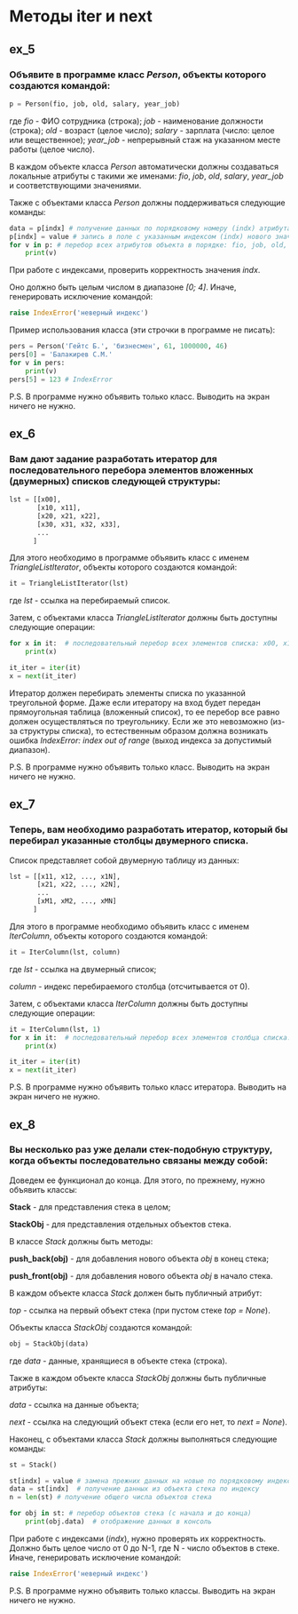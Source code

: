 # Методы __iter__ и __next__

## ex_5

### Объявите в программе класс _Person_, объекты которого создаются командой:

```python
p = Person(fio, job, old, salary, year_job)
```

где _fio_ - ФИО сотрудника (строка); 
_job_ - наименование должности (строка); 
_old_ - возраст (целое число); 
_salary_ - зарплата (число: целое или вещественное); 
_year_job_ - непрерывный стаж на указанном месте работы (целое число).

В каждом объекте класса _Person_ автоматически должны создаваться локальные атрибуты с такими же именами: 
_fio_, _job_, _old_, _salary_, _year_job_ и соответствующими значениями.

Также с объектами класса _Person_ должны поддерживаться следующие команды:

```python
data = p[indx] # получение данных по порядковому номеру (indx) атрибута (порядок: fio, job, old, salary, year_job и начинается с нуля)
p[indx] = value # запись в поле с указанным индексом (indx) нового значения value
for v in p: # перебор всех атрибутов объекта в порядке: fio, job, old, salary, year_job
    print(v)
```

При работе с индексами, проверить корректность значения _indx_. 

Оно должно быть целым числом в диапазоне _[0; 4]_. 
Иначе, генерировать исключение командой:

```python
raise IndexError('неверный индекс')
```

Пример использования класса (эти строчки в программе не писать):

```python
pers = Person('Гейтс Б.', 'бизнесмен', 61, 1000000, 46)
pers[0] = 'Балакирев С.М.'
for v in pers:
    print(v)
pers[5] = 123 # IndexError
```

P.S. В программе нужно объявить только класс. Выводить на экран ничего не нужно.

## ex_6
### Вам дают задание разработать итератор для последовательного перебора элементов вложенных (двумерных) списков следующей структуры:

```python
lst = [[x00],
       [x10, x11],
       [x20, x21, x22],
       [x30, x31, x32, x33],
       ...
      ]
```

Для этого необходимо в программе объявить класс с именем _TriangleListIterator_, объекты которого создаются командой:

```python
it = TriangleListIterator(lst)
```

где _lst_ - ссылка на перебираемый список.

Затем, с объектами класса _TriangleListIterator_ должны быть доступны следующие операции:

```python
for x in it:  # последовательный перебор всех элементов списка: x00, x10, x11, x20, ...
    print(x)

it_iter = iter(it)
x = next(it_iter)
```

Итератор должен перебирать элементы списка по указанной треугольной форме.
Даже если итератору на вход будет передан прямоугольная таблица (вложенный список),
то ее перебор все равно должен осуществляться по треугольнику.
Если же это невозможно (из-за структуры списка), то естественным образом должна
возникать ошибка _IndexError: index out of range_ (выход индекса за допустимый диапазон).

P.S. В программе нужно объявить только класс. Выводить на экран ничего не нужно.

## ex_7
### Теперь, вам необходимо разработать итератор, который бы перебирал указанные столбцы двумерного списка.

Список представляет собой двумерную таблицу из данных:

```python
lst = [[x11, x12, ..., x1N],
       [x21, x22, ..., x2N],
       ...
       [xM1, xM2, ..., xMN]
      ]
````

Для этого в программе необходимо объявить класс с именем _IterColumn_, объекты которого создаются командой:

```python
it = IterColumn(lst, column)
```

где _lst_ - ссылка на двумерный список; 

_column_ - индекс перебираемого столбца (отсчитывается от 0).

Затем, с объектами класса _IterColumn_ должны быть доступны следующие операции:

```python
it = IterColumn(lst, 1)
for x in it:  # последовательный перебор всех элементов столбца списка: x12, x22, ..., xM2
    print(x)

it_iter = iter(it)
x = next(it_iter)
```

P.S. В программе нужно объявить только класс итератора. Выводить на экран ничего не нужно.

## ex_8
### Вы несколько раз уже делали стек-подобную структуру, когда объекты последовательно связаны между собой:

Доведем ее функционал до конца. Для этого, по прежнему, нужно объявить классы:

**Stack** - для представления стека в целом;

**StackObj** - для представления отдельных объектов стека.

В классе _Stack_ должны быть методы:

**push_back(obj)** - для добавления нового объекта _obj_ в конец стека;

**push_front(obj)** - для добавления нового объекта _obj_ в начало стека.

В каждом объекте класса _Stack_ должен быть публичный атрибут:

_top_ - ссылка на первый объект стека (при пустом стеке _top = None_).

Объекты класса _StackObj_ создаются командой:

```python
obj = StackObj(data)
```

где _data_ - данные, хранящиеся в объекте стека (строка).

Также в каждом объекте класса _StackObj_ должны быть публичные атрибуты:

_data_ - ссылка на данные объекта;

_next_ - ссылка на следующий объект стека (если его нет, то _next = None_).

Наконец, с объектами класса _Stack_ должны выполняться следующие команды:

```python
st = Stack()

st[indx] = value # замена прежних данных на новые по порядковому индексу (indx); отсчет начинается с нуля
data = st[indx]  # получение данных из объекта стека по индексу
n = len(st) # получение общего числа объектов стека

for obj in st: # перебор объектов стека (с начала и до конца)
    print(obj.data)  # отображение данных в консоль
```

При работе с индексами (_indx_), нужно проверять их корректность. 
Должно быть целое число от 0 до N-1, где N - число объектов в стеке. Иначе, генерировать исключение командой:

```python
raise IndexError('неверный индекс')
```

P.S. В программе нужно объявить только классы. Выводить на экран ничего не нужно.
